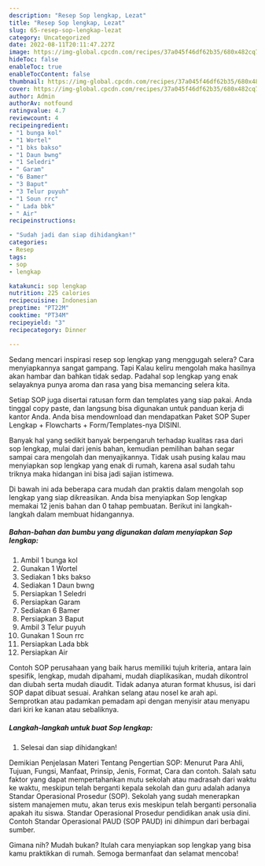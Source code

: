 ```yaml
---
description: "Resep Sop lengkap, Lezat"
title: "Resep Sop lengkap, Lezat"
slug: 65-resep-sop-lengkap-lezat
category: Uncategorized
date: 2022-08-11T20:11:47.227Z
image: https://img-global.cpcdn.com/recipes/37a045f46df62b35/680x482cq70/sop-lengkap-foto-resep-utama.jpg
hideToc: false
enableToc: true
enableTocContent: false
thumbnail: https://img-global.cpcdn.com/recipes/37a045f46df62b35/680x482cq70/sop-lengkap-foto-resep-utama.jpg
cover: https://img-global.cpcdn.com/recipes/37a045f46df62b35/680x482cq70/sop-lengkap-foto-resep-utama.jpg
author: Admin
authorAv: notfound
ratingvalue: 4.7
reviewcount: 4
recipeingredient:
- "1 bunga kol"
- "1 Wortel"
- "1 bks bakso"
- "1 Daun bwng"
- "1 Seledri"
- " Garam"
- "6 Bamer"
- "3 Baput"
- "3 Telur puyuh"
- "1 Soun rrc"
- " Lada bbk"
- " Air"
recipeinstructions:

- "Sudah jadi dan siap dihidangkan!"
categories:
- Resep
tags:
- sop
- lengkap

katakunci: sop lengkap 
nutrition: 225 calories
recipecuisine: Indonesian
preptime: "PT22M"
cooktime: "PT34M"
recipeyield: "3"
recipecategory: Dinner

---
```



Sedang mencari inspirasi resep sop lengkap yang menggugah selera? Cara menyiapkannya sangat gampang. Tapi Kalau keliru mengolah maka hasilnya akan hambar dan bahkan tidak sedap. Padahal sop lengkap yang enak selayaknya punya aroma dan rasa yang bisa memancing selera kita.


Setiap SOP juga disertai ratusan form dan templates yang siap pakai. Anda tinggal copy paste, dan langsung bisa digunakan untuk panduan kerja di kantor Anda. Anda bisa mendownload dan mendapatkan Paket SOP Super Lengkap + Flowcharts + Form/Templates-nya DISINI.

Banyak hal yang sedikit banyak berpengaruh terhadap kualitas rasa dari sop lengkap, mulai dari jenis bahan, kemudian pemilihan bahan segar sampai cara mengolah dan menyajikannya. Tidak usah pusing kalau mau menyiapkan sop lengkap yang enak di rumah, karena asal sudah tahu triknya maka hidangan ini bisa jadi sajian istimewa.


Di bawah ini ada beberapa cara mudah dan praktis dalam mengolah sop lengkap yang siap dikreasikan. Anda bisa menyiapkan Sop lengkap memakai 12 jenis bahan dan 0 tahap pembuatan. Berikut ini langkah-langkah dalam membuat hidangannya.

<!--inarticleads1-->

##### Bahan-bahan dan bumbu yang digunakan dalam menyiapkan Sop lengkap:

1. Ambil 1 bunga kol
1. Gunakan 1 Wortel
1. Sediakan 1 bks bakso
1. Sediakan 1 Daun bwng
1. Persiapkan 1 Seledri
1. Persiapkan  Garam
1. Sediakan 6 Bamer
1. Persiapkan 3 Baput
1. Ambil 3 Telur puyuh
1. Gunakan 1 Soun rrc
1. Persiapkan  Lada bbk
1. Persiapkan  Air


Contoh SOP perusahaan yang baik harus memiliki tujuh kriteria, antara lain spesifik, lengkap, mudah dipahami, mudah diaplikasikan, mudah dikontrol dan diubah serta mudah diaudit. Tidak adanya aturan format khusus, isi dari SOP dapat dibuat sesuai. Arahkan selang atau nosel ke arah api. Semprotkan atau padamkan pemadam api dengan menyisir atau menyapu dari kiri ke kanan atau sebaliknya. 

<!--inarticleads2-->

##### Langkah-langkah untuk buat Sop lengkap:


1. Selesai dan siap dihidangkan!

Demikian Penjelasan Materi Tentang Pengertian SOP: Menurut Para Ahli, Tujuan, Fungsi, Manfaat, Prinsip, Jenis, Format, Cara dan contoh. Salah satu faktor yang dapat mempertahankan mutu sekolah atau madrasah dari waktu ke waktu, meskipun telah berganti kepala sekolah dan guru adalah adanya Standar Operasional Prosedur (SOP). Sekolah yang sudah menerapkan sistem manajemen mutu, akan terus exis meskipun telah berganti personalia apakah itu siswa. Standar Operasional Prosedur pendidikan anak usia dini. Contoh Standar Operasional PAUD (SOP PAUD) ini dihimpun dari berbagai sumber. 

Gimana nih? Mudah bukan? Itulah cara menyiapkan sop lengkap yang bisa kamu praktikkan di rumah. Semoga bermanfaat dan selamat mencoba!
